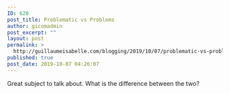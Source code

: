 ```yaml
---
ID: 620
post_title: Problematic vs Problems
author: gicomadmin
post_excerpt: ""
layout: post
permalink: >
  http://guillaumeisabelle.com/blogging/2019/10/07/problematic-vs-problems/
published: true
post_date: 2019-10-07 04:26:07
---
```

Great subject to talk about. What is the difference between the two?

<!-- wp:block-lab/stc-vision-block {"vision":"Reality on what people in general think about the term problematic and problems versus what a creator/researcher doing a master degree in art think about that difference","dtdue":"191130"} /-->